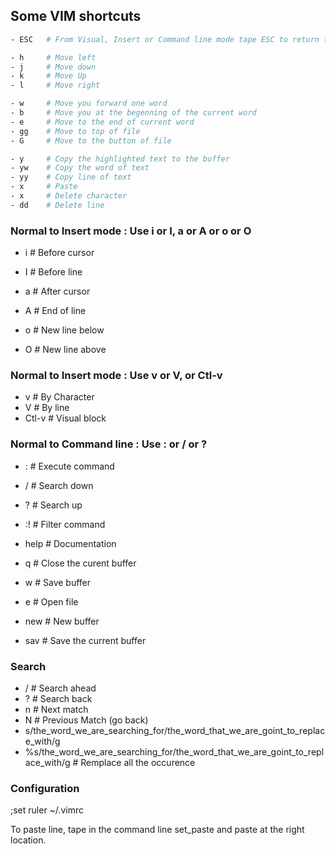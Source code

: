 ## Some VIM shortcuts
````sh
- ESC   # From Visual, Insert or Command line mode tape ESC to return to Nomrmal mode

- h     # Move left
- j     # Move down
- k     # Move Up
- l     # Move right

- w     # Move you forward one word
- b     # Move you at the begenning of the current word
- e     # Move to the end of current word
- gg    # Move to top of file
- G     # Move to the button of file

- y     # Copy the highlighted text to the buffer
- yw    # Copy the word of text
- yy    # Copy line of text
- x     # Paste
- x     # Delete character
- dd    # Delete line
````
### Normal to Insert mode : Use i or I, a or A or o or O
- i     # Before cursor
- I     # Before line

- a     # After cursor
- A     # End of line

- o     # New line below 
- O     # New line above

### Normal to Insert mode : Use v or V, or Ctl-v
- v     # By Character
- V     # By line
- Ctl-v # Visual block

### Normal to Command line : Use : or / or ?
- :     # Execute command
- /     # Search down
- ?     # Search up
- :!    # Filter command

- help  # Documentation
- q     # Close the curent buffer
- w     # Save buffer
- e     # Open file
- new   # New buffer
- sav   # Save the current buffer

### Search
- /     # Search ahead
- ?     # Search back
- n     # Next match
- N        # Previous Match (go back)
- s/the_word_we_are_searching_for/the_word_that_we_are_goint_to_replace_with/g
- %s/the_word_we_are_searching_for/the_word_that_we_are_goint_to_replace_with/g # Remplace all the occurence

### Configuration
;set ruler
~/.vimrc

To paste line, tape in the command line set_paste and paste at the right location.

